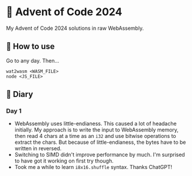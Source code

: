 # 🎄 Advent of Code 2024

My Advent of Code 2024 solutions in raw WebAssembly.

## 🧩 How to use

Go to any day. Then…

```shell
wat2wasm <WASM_FILE>
node <JS_FILE>
```

## 📔 Diary

### Day 1

- WebAssembly uses little-endianess. This caused a lot of headache initially.
  My approach is to write the input to WebAssembly memory, then read 4 chars at
  a time as an `i32` and use bitwise operations to extract the chars. But
  because of little-endianess, the bytes have to be written in reversed.
- Switching to SIMD didn't improve performance by much. I'm surprised to have
  got it working on first try though.
- Took me a while to learn `i8x16.shuffle` syntax. Thanks ChatGPT!
